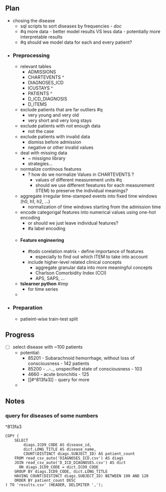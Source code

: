 ## **Plan**
- chosing the disease
	- sql scripts to sort diseases by frequencies - *doc*
	- #q more data - better model results VS less data - potentially more interpretable results
	- #q should we model data for each and every patient?
- ### **Preprocessing**
	- relevant tables
		- ADMISSIONS
		- CHARTEVENTS    ^
		- DIAGNOSES_ICD
		- ICUSTAYS   ^
		- PATIENTS   ^
		- D_ICD_DIAGNOSIS
		- D_ITEMS
	- exclude patients that are far outliers #q
		- very young and very old
		- very short and very long stays
	- exclude patients with not enough data
		- not the case
	- exclude patients with invalid data
		- dismiss before admission
		- negative or other invalid values 
	- deal with missing data
		- ~ missigno library
		- strategies...
	- normalize continous features
		- ? how do we normalize Values in CHARTEVENTS ?
			- values of different measurement units #q 
			- should we use different feeatures for each measurement (ITEM) to preserve the individual meanings?
	- aggregate irregular time-stamped events into fixed time windows (h0, h1, h2, ...)
		- normalization of time windows starting from the admission time
	- encode categorigal features into numerical values using one-hot encoding
		- or should we just leave individual features?
		- #a label encoding
	- #### **Feature engineering**
		- #todo corelation matrix - define importance of features
			- especially to find out which ITEM to take into account
		- include higher-level related clinical concepts
			- aggregate granular data into more meaningful concepts
			- Charlson Comorbidity Index (CCI)
			- APS, SAPS, ...
	- **tslearner python** #imp
		- for time series
	- 
- ### **Preparation**
	- patieint-wise train-test split


## **Progress**
- [ ] select disease with ~100 patients
	- potential:
		- 85201 - Subarachnoid hemorrhage, without loss of consciousness - 142 patients
		- 85200 - ..-.., unspecified state of consciousness - 103
		- 4660 - acute bronchitis - 125
		- [[#^813fa3]] - query for more
	- 


## **Notes**
### query for diseases of some numbers

^813fa3

```
COPY (
    SELECT 
        diags.ICD9_CODE AS disease_id,
        dict.LONG_TITLE AS disease_name,
        COUNT(DISTINCT diags.SUBJECT_ID) AS patient_count
    FROM read_csv_auto('DIAGNOSES_ICD.csv') AS diags
    JOIN read_csv_auto('D_ICD_DIAGNOSES.csv') AS dict
      ON diags.ICD9_CODE = dict.ICD9_CODE
    GROUP BY diags.ICD9_CODE, dict.LONG_TITLE
    HAVING COUNT(DISTINCT diags.SUBJECT_ID) BETWEEN 100 AND 120
    ORDER BY patient_count DESC
) TO 'results.csv' (HEADER, DELIMITER ',');
```




